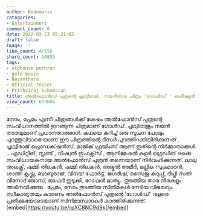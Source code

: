 ```yaml
---
author: Beaumaris
categories:
- Entertainment
comment_count: 0
date: 2022-03-23 05:21:42
draft: false
image: ''
like_count: 42156
share_count: 10855
tags:
- alphonse puthren
- gold movie
- Nayanthara
- Official Teaser
- Prithviraj Sukumaran
title: അൽഫോൻസ് പുത്രന്റെ പൃഥ്വിരാജ്, നയൻ‌താര ചിത്രം 'ഗോൾഡ് ' ഒഫീഷ്യൽ ടീസർ
view_count: 683604
---
```


നേരം, പ്രേമം എന്നീ ചിത്രങ്ങൾക്ക് ശേഷം അൽഫോൻസ് പുത്രന്റെ സംവിധാനത്തിൽ ഇറങ്ങുന്ന ചിത്രമാണ് ഗോൾഡ്. പൃഥ്വിരാജൂം നയൻ താരയുമാണ് പ്രധാനതാരങ്ങൾ. കഥയെ കുറിച്ച് ഒരു സൂചന പോലും പുറത്തുവിടാതെയാണ് ഈ ചിത്രത്തിന്റെ ടീസർ പുറത്തിറക്കിയിരിക്കുന്നത് . പൃഥ്വിരാജ് പ്രൊഡക്‌ഷൻസ്, മാജിക് ഫ്രയിംസ് ആണ് ഇതിന്റെ നിർമ്മാതാക്കൾ. ...എഡിറ്റിങ്, സ്റ്റണ്ട് , വിഷ്വൽ ഇഫക്റ്റ്സ് , ആനിമേഷൻ കളര്‍ ഗ്രെഡിങ്‌ ഒക്കെ സംവിധായകനായ അൽഫോൻസ് പുത്രൻ തന്നെയാണ് നിർവഹിക്കുന്നത്. ലാലു അലക്സ്, ഷമ്മി തിലകൻ, ഷമ്മി തിലകൻ, അജ്മൽ അമീർ, മല്ലിക സുകുമാരൻ, ശാന്തി കൃഷ്ണ, ബാബുരാജ്, വിനയ് ഫോര്‍ട്ട്, ജഗദീഷ്, സൈജു കുറുപ്പ്, ദീപ്തി സതി വിനോദ് ജോസ്, ജാഫര്‍ ഇടുക്കി, റോഷൻ മാത്യു.. തുടങ്ങിയ താര നിരകളും അഭിനയിക്കുന്നു . പ്രേമം, നേരം തുടങ്ങിയ സിനിമകൾ നേടിയ വിജയവും സ്വീകാര്യതയും കാരണം അൽഫോൻസ് പുത്രന്റെ 'ഗോൾഡ്' വളരെ പ്രതീക്ഷയോടെയാണ് സിനിമാസ്വാദകർ കാത്തിരിക്കുന്നത്. [embed]https://youtu.be/rpXC8NC9d8k[/embed]
